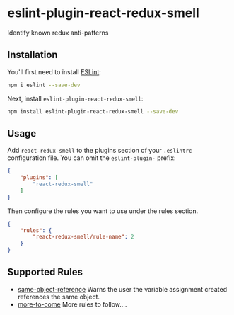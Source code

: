 # eslint-plugin-react-redux-smell

Identify known redux anti-patterns

## Installation

You'll first need to install [ESLint](https://eslint.org/):

```sh
npm i eslint --save-dev
```

Next, install `eslint-plugin-react-redux-smell`:

```sh
npm install eslint-plugin-react-redux-smell --save-dev
```

## Usage

Add `react-redux-smell` to the plugins section of your `.eslintrc` configuration file. You can omit the `eslint-plugin-` prefix:

```json
{
    "plugins": [
        "react-redux-smell"
    ]
}
```


Then configure the rules you want to use under the rules section.

```json
{
    "rules": {
        "react-redux-smell/rule-name": 2
    }
}
```

## Supported Rules

* [same-object-reference]() Warns the user the variable assignment created references the same object.
* [more-to-come]() More rules to follow....

